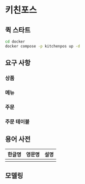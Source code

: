 # 키친포스

## 퀵 스타트

```sh
cd docker
docker compose -p kitchenpos up -d
```

## 요구 사항
### 상품
### 메뉴
### 주문
### 주문 테이블

## 용어 사전

| 한글명 | 영문명 | 설명 |
| --- | --- | --- |
|  |  |  |

## 모델링
